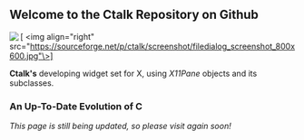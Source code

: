 ## Welcome to the Ctalk Repository on Github

[<img align="left" src="https://a.fsdn.com/con/app/proj/ctalk/screenshots/analogclock_sample_2.jpg"/>
<img align="right" src="https://sourceforge.net/p/ctalk/screenshot/filedialog_screenshot_800x600.jpg"\>]

**Ctalk's** developing widget set for X, using *X11Pane* objects and its subclasses.

### An Up-To-Date Evolution of C

*This page is still being updated, so please visit again soon!*
